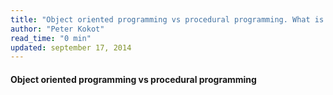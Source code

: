 ```yaml
---
title: "Object oriented programming vs procedural programming. What is OOP?"
author: "Peter Kokot"
read_time: "0 min"
updated: september 17, 2014
---
```


#### Object oriented programming vs procedural programming


